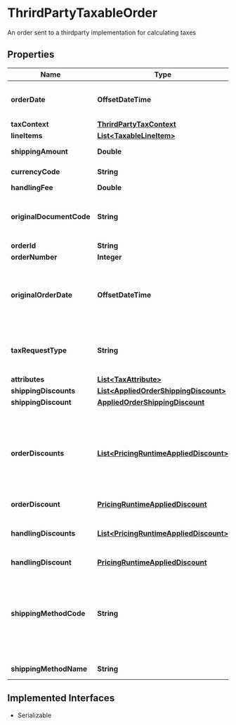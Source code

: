 

# ThrirdPartyTaxableOrder

An order sent to a thirdparty implementation for calculating taxes

## Properties

| Name | Type | Description | Notes |
|------------ | ------------- | ------------- | -------------|
|**orderDate** | **OffsetDateTime** | Date on which the order is/was submitted.  Cannot be a future date. |  [optional] |
|**taxContext** | [**ThrirdPartyTaxContext**](ThrirdPartyTaxContext.md) |  |  [optional] |
|**lineItems** | [**List&lt;TaxableLineItem&gt;**](TaxableLineItem.md) | List of taxable items. |  [optional] |
|**shippingAmount** | **Double** | Shipping Amount rolled up for the order |  [optional] |
|**currencyCode** | **String** | The currency code for this order |  [optional] |
|**handlingFee** | **Double** | Handling Fee |  [optional] |
|**originalDocumentCode** | **String** | The order id of the original order.  This can be used to track changes to the order for taxing purposes. |  [optional] |
|**orderId** | **String** |  |  [optional] |
|**orderNumber** | **Integer** |  |  [optional] |
|**originalOrderDate** | **OffsetDateTime** | The date of the original order.  This is used when calculating changes to the Taxable Order, evaluating them at this time rather than the present. |  [optional] |
|**taxRequestType** | **String** | Used to differentiate between an Order and a Return being used as the source of this Taxable Order |  [optional] |
|**attributes** | [**List&lt;TaxAttribute&gt;**](TaxAttribute.md) |  |  [optional] |
|**shippingDiscounts** | [**List&lt;AppliedOrderShippingDiscount&gt;**](AppliedOrderShippingDiscount.md) |  |  [optional] |
|**shippingDiscount** | [**AppliedOrderShippingDiscount**](AppliedOrderShippingDiscount.md) |  |  [optional] |
|**orderDiscounts** | [**List&lt;PricingRuntimeAppliedDiscount&gt;**](PricingRuntimeAppliedDiscount.md) | The discount that has been applied to the cart itself. If multiple discounts exist, this is the discount that the system applies because it offers the best savings for the shopper. This is a negative number. |  [optional] |
|**orderDiscount** | [**PricingRuntimeAppliedDiscount**](PricingRuntimeAppliedDiscount.md) |  |  [optional] |
|**handlingDiscounts** | [**List&lt;PricingRuntimeAppliedDiscount&gt;**](PricingRuntimeAppliedDiscount.md) | The list of historically-applied handling discounts.  The active one will have IsExcluded &#x3D;&#x3D; false |  [optional] |
|**handlingDiscount** | [**PricingRuntimeAppliedDiscount**](PricingRuntimeAppliedDiscount.md) |  |  [optional] |
|**shippingMethodCode** | **String** | Code that uniquely identifies the shipping method such as \&quot;Ground,\&quot; \&quot;Overnight,\&quot; or \&quot;Digital.\&quot;  The site&#39;s shipping settings lists the valid shipping methods specified for this site. |  [optional] |
|**shippingMethodName** | **String** | Readable name of the shipping method |  [optional] |


## Implemented Interfaces

* Serializable


